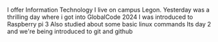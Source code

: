 I offer Information Technology
I live on campus Legon.
Yesterday was a thrilling day where i got into GlobalCode 2024
I was introduced to Raspberry pi 3 
Also studied about some basic linux commands
Its day 2 and we're being introduced to git and github
